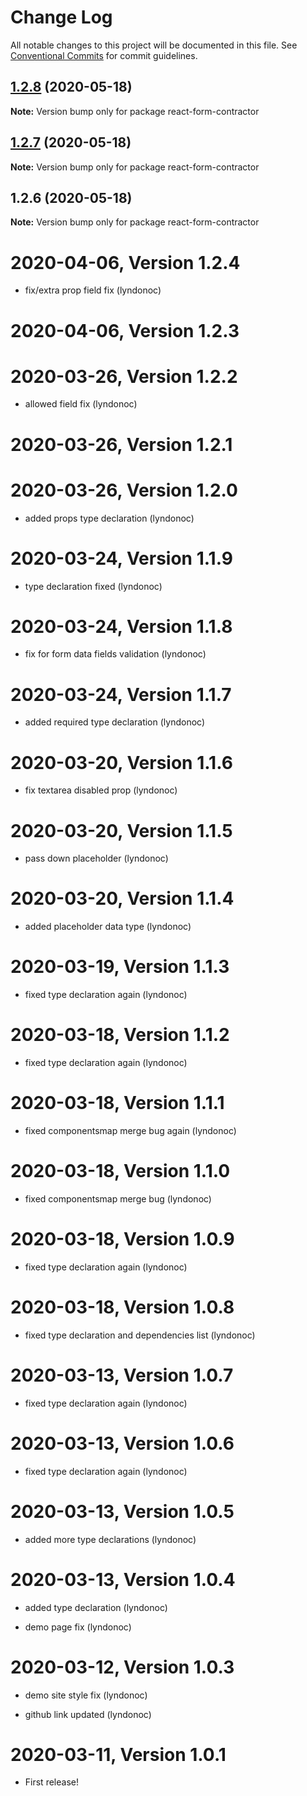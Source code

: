 # Change Log

All notable changes to this project will be documented in this file.
See [Conventional Commits](https://conventionalcommits.org) for commit guidelines.

## [1.2.8](https://github.com/lyndonoc/react-depot/compare/react-form-contractor@1.2.7...react-form-contractor@1.2.8) (2020-05-18)

**Note:** Version bump only for package react-form-contractor





## [1.2.7](https://github.com/lyndonoc/react-depot/compare/react-form-contractor@1.2.6...react-form-contractor@1.2.7) (2020-05-18)

**Note:** Version bump only for package react-form-contractor





## 1.2.6 (2020-05-18)

**Note:** Version bump only for package react-form-contractor


2020-04-06, Version 1.2.4
=========================

 * fix/extra prop field fix (lyndonoc)


2020-04-06, Version 1.2.3
=========================



2020-03-26, Version 1.2.2
=========================

 * allowed field fix (lyndonoc)


2020-03-26, Version 1.2.1
=========================



2020-03-26, Version 1.2.0
=========================

 * added props type declaration (lyndonoc)


2020-03-24, Version 1.1.9
=========================

 * type declaration fixed (lyndonoc)


2020-03-24, Version 1.1.8
=========================

 * fix for form data fields validation (lyndonoc)


2020-03-24, Version 1.1.7
=========================

 * added required type declaration (lyndonoc)


2020-03-20, Version 1.1.6
=========================

 * fix textarea disabled prop (lyndonoc)


2020-03-20, Version 1.1.5
=========================

 * pass down placeholder (lyndonoc)


2020-03-20, Version 1.1.4
=========================

 * added placeholder data type (lyndonoc)


2020-03-19, Version 1.1.3
=========================

 * fixed type declaration again (lyndonoc)


2020-03-18, Version 1.1.2
=========================

 * fixed type declaration again (lyndonoc)


2020-03-18, Version 1.1.1
=========================

 * fixed componentsmap merge bug again (lyndonoc)


2020-03-18, Version 1.1.0
=========================

 * fixed componentsmap merge bug (lyndonoc)


2020-03-18, Version 1.0.9
=========================

 * fixed type declaration again (lyndonoc)


2020-03-18, Version 1.0.8
=========================

 * fixed type declaration and dependencies list (lyndonoc)


2020-03-13, Version 1.0.7
=========================

 * fixed type declaration again (lyndonoc)


2020-03-13, Version 1.0.6
=========================

 * fixed type declaration again (lyndonoc)


2020-03-13, Version 1.0.5
=========================

 * added more type declarations (lyndonoc)


2020-03-13, Version 1.0.4
=========================

 * added type declaration (lyndonoc)

 * demo page fix (lyndonoc)


2020-03-12, Version 1.0.3
=========================

 * demo site style fix (lyndonoc)

 * github link updated (lyndonoc)


2020-03-11, Version 1.0.1
=========================

 * First release!
